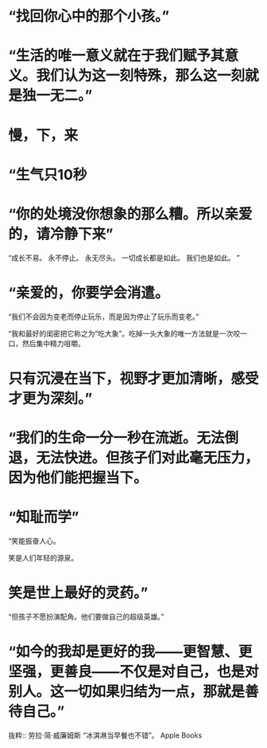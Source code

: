# “找回你心中的那个小孩。”

# “生活的唯一意义就在于我们赋予其意义。我们认为这一刻特殊，那么这一刻就是独一无二。”

# 慢，下，来
# “生气只10秒

# “你的处境没你想象的那么糟。所以亲爱的，请冷静下来”

“成长不易。
永不停止。
永无尽头。
一切成长都是如此。
我们也是如此。
”

# “亲爱的，你要学会消遣。

“我们不会因为变老而停止玩乐，而是因为停止了玩乐而变老。”



“我和最好的闺密把它称之为“吃大象”。吃掉一头大象的唯一方法就是一次咬一口，然后集中精力咀嚼。

# 只有沉浸在当下，视野才更加清晰，感受才更为深刻。”

# “我们的生命一分一秒在流逝。无法倒退，无法快进。但孩子们对此毫无压力，因为他们能把握当下。



# “知耻而学”

“笑能振奋人心。

笑是人们年轻的源泉。

# 笑是世上最好的灵药。”

“但孩子不愿扮演配角。他们要做自己的超级英雄。”

# “如今的我却是更好的我——更智慧、更坚强，更善良——不仅是对自己，也是对别人。这一切如果归结为一点，那就是善待自己。”

抜粋:: 劳拉·简·威廉姆斯  “冰淇淋当早餐也不错”。 Apple Books  
